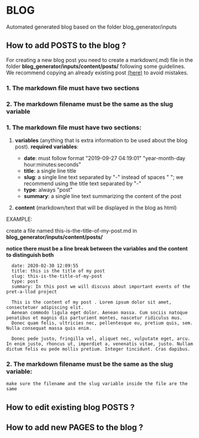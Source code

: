 # BLOG 

Automated generated blog based on the folder blog_generator/inputs

## How to **add** POSTS to the blog ?

For creating a new blog post you need to create a markdown(.md) file in the folder **blog_generator/inputs/content/posts/** following some guidelines.
We recommend copying an already existing post [(here)](https://github.com/Pret-a-LLOD/pret-a-llod.github.io/tree/master/blog_generator/inputs/content/posts) to avoid mistakes.

### 1. The markdown file must have two sections
### 2. The markdown filename must be the same as the slug variable

### 1. The markdown file must have two sections:

  1. **variables** (anything that is extra information to be used about the blog post). **required variables**:
      - **date**: must follow format "2019-09-27 04:19:01" "year-month-day hour:minutes:seconds"
      - **title**: a single line title
      - **slug**: a single line text separated by "-" instead of spaces " "; we recommend using the title text separated by "-"
      - **type**: always "post"
      - **summary**: a single line text summarizing the content of the post 
      
  2. **content** (markdown/text that will be displayed in the blog as html)
  
  EXAMPLE:
  
  create a file named this-is-the-title-of-my-post.md in **blog_generator/inputs/content/posts/**
  
  **notice there must be a line break between the variables and the content to distinguish both**
  
  ```
    date: 2020-02-30 12:09:55
    title: this is the title of my post
    slug: this-is-the-title-of-my-post
    type: post
    summary: In this post we will discuss about important events of the pret-a-llod project

    This is the content of my post . Lorem ipsum dolor sit amet, consectetuer adipiscing elit. 
    Aenean commodo ligula eget dolor. Aenean massa. Cum sociis natoque penatibus et magnis dis parturient montes, nascetur ridiculus mus. 
    Donec quam felis, ultricies nec, pellentesque eu, pretium quis, sem. Nulla consequat massa quis enim. 
    
    Donec pede justo, fringilla vel, aliquet nec, vulputate eget, arcu. In enim justo, rhoncus ut, imperdiet a, venenatis vitae, justo. Nullam dictum felis eu pede mollis pretium. Integer tincidunt. Cras dapibus. 
  ```
  
### 2. The markdown filename must be the same as the slug variable:

    make sure the filename and the slug variable inside the file are the same
    
## How to **edit** existing blog POSTS ?


## How to **add** new PAGES to the blog ?

